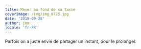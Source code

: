 ```yaml
---
title: Rêver au fond de sa tasse
coverImage: /img/img_0775.jpg
date: '2019-09-28'
author: jmm
locale: 'fr-FR'
---
```


Parfois on a juste envie de partager un instant, pour le prolonger.
